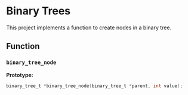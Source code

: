 # Binary Trees

This project implements a function to create nodes in a binary tree.

## Function

### `binary_tree_node`

**Prototype:**
```c
binary_tree_t *binary_tree_node(binary_tree_t *parent, int value);
